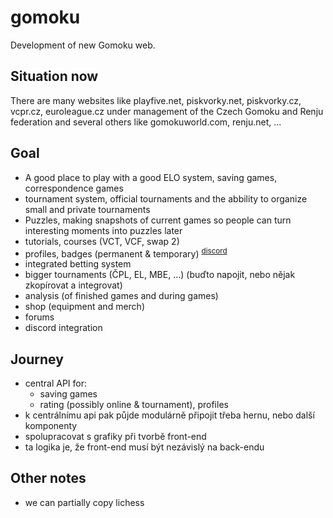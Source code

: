 # gomoku
Development of new Gomoku web.

## Situation now
There are many websites like playfive.net, piskvorky.net, piskvorky.cz, vcpr.cz, euroleague.cz under management of the Czech Gomoku and Renju federation and several others like gomokuworld.com, renju.net, ...

## Goal
- A good place to play with a good ELO system, saving games, correspondence games
- tournament system, official tournaments and the abbility to organize small and private tournaments
- Puzzles, making snapshots of current games so people can turn interesting moments into puzzles later
- tutorials, courses (VCT, VCF, swap 2)
- profiles, badges (permanent & temporary) <sup>[discord](https://discord.com/channels/1196025578051096728/1198221232445870130)</sup>
- integrated betting system
- bigger tournaments (ČPL, EL, MBE, ...) (buďto napojit, nebo nějak zkopírovat a integrovat)
- analysis (of finished games and during games)
- shop (equipment and merch)
- forums
- discord integration


## Journey
- central API for:
  - saving games
  - rating (possibly online & tournament), profiles
- k centrálnímu api pak půjde modulárně připojit třeba hernu, nebo další komponenty
- spolupracovat s grafiky při tvorbě front-end
- ta logika je, že front-end musí být nezávislý na back-endu

## Other notes
- we can partially copy lichess
